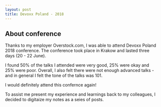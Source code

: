 ```yaml
---
layout: post
title: Devoxx Poland - 2018
---
```


## About conference

Thanks to my employer Overstock.com, I was able to attend Devoxx Poland 2018 conference. The conference took place in Krakow and lasted three days (20 - 22 June).

I found 50% of the talks I attended were very good, 25% were okay and 25% were poor. Overall, I also felt there were not enough advanced talks - and in general I felt the tone of the talks was 101.

I would definitely attend this confernce again!

To assist me present my experience and learnings back to my colleagues, I decided to digitaize my notes as a seies of posts.
